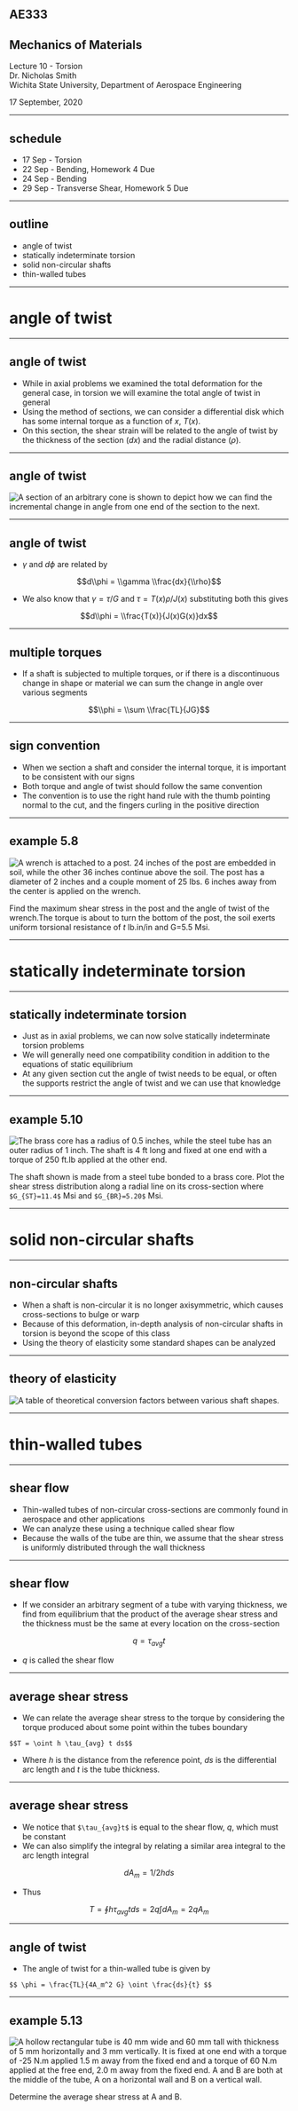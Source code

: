 ## AE333
## Mechanics of Materials
Lecture 10 - Torsion<br/>
Dr. Nicholas Smith<br/>
Wichita State University, Department of Aerospace Engineering

17 September, 2020

----
## schedule

- 17 Sep - Torsion
- 22 Sep - Bending, Homework 4 Due
- 24 Sep - Bending
- 29 Sep - Transverse Shear, Homework 5 Due


----
## outline

<!-- TOC START min:1 max:1 link:false update:true -->
- angle of twist
- statically indeterminate torsion
- solid non-circular shafts
- thin-walled tubes

<!-- TOC END -->

---
# angle of twist

----
## angle of twist

-   While in axial problems we examined the total deformation for the general case, in torsion we will examine the total angle of twist in general
-   Using the method of sections, we can consider a differential disk which has some internal torque as a function of *x*, *T*(*x*).
-   On this section, the shear strain will be related to the angle of twist by the thickness of the section (*dx*) and the radial distance ($\rho$).

----
## angle of twist

![A section of an arbitrary cone is shown to depict how we can find the incremental change in angle from one end of the section to the next.](../images/generaltorsion.png)


----
## angle of twist

-   $\gamma$ and $d\phi$ are related by

$$d\\phi = \\gamma \\frac{dx}{\\rho}$$

-   We also know that $\gamma = \tau/G$ and $\tau = T(x) \rho / J(x)$ substituting both this gives

$$d\\phi = \\frac{T(x)}{J(x)G(x)}dx$$

----
## multiple torques

-   If a shaft is subjected to multiple torques, or if there is a discontinuous change in shape or material we can sum the change in angle over various segments

$$\\phi = \\sum \\frac{TL}{JG}$$

----
## sign convention

-   When we section a shaft and consider the internal torque, it is important to be consistent with our signs
-   Both torque and angle of twist should follow the same convention
-   The convention is to use the right hand rule with the thumb pointing normal to the cut, and the fingers curling in the positive direction

----
## example 5.8

<div class="left">

![A wrench is attached to a post. 24 inches of the post are embedded in soil, while the other 36 inches continue above the soil. The post has a diameter of 2 inches and a couple moment of 25 lbs. 6 inches away from the center is applied on the wrench.](../images/example-5-8.jpg)

</div>

<div class="right">

Find the maximum shear stress in the post and the angle of twist of the wrench.The torque is about to turn the bottom of the post, the soil exerts uniform torsional resistance of *t* lb.in/in and G=5.5 Msi.

</div>

---
# statically indeterminate torsion

----
## statically indeterminate torsion

-   Just as in axial problems, we can now solve statically indeterminate torsion problems
-   We will generally need one compatibility condition in addition to the equations of static equilibrium
-   At any given section cut the angle of twist needs to be equal, or often the supports restrict the angle of twist and we can use that knowledge

----
## example 5.10

<div class="left">

![The brass core has a radius of 0.5 inches, while the steel tube has an outer radius of 1 inch. The shaft is 4 ft long and fixed at one end with a torque of 250 ft.lb applied at the other end.](../images/example-5-10.jpg)

</div>

<div class="right">

The shaft shown is made from a steel tube bonded to a brass core. Plot the shear stress distribution along a radial line on its cross-section where `$G_{ST}=11.4$` Msi and `$G_{BR}=5.20$` Msi.  

</div>

---
# solid non-circular shafts

----
## non-circular shafts

-   When a shaft is non-circular it is no longer axisymmetric, which causes cross-sections to bulge or warp
-   Because of this deformation, in-depth analysis of non-circular shafts in torsion is beyond the scope of this class
-   Using the theory of elasticity some standard shapes can be analyzed

----
## theory of elasticity

![A table of theoretical conversion factors between various shaft shapes.](../images/torsion-cross-section.jpg) <!-- .element width="40%" -->

---
# thin-walled tubes

----
## shear flow

-   Thin-walled tubes of non-circular cross-sections are commonly found in aerospace and other applications
-   We can analyze these using a technique called shear flow
-   Because the walls of the tube are thin, we assume that the shear stress is uniformly distributed through the wall thickness

----
## shear flow

-   If we consider an arbitrary segment of a tube with varying thickness, we find from equilibrium that the product of the average shear stress and the thickness must be the same at every location on the cross-section

$$q = \tau_{avg} t$$

-   *q* is called the shear flow

----
## average shear stress

-   We can relate the average shear stress to the torque by considering the torque produced about some point within the tubes boundary

`$$T = \oint h \tau_{avg} t ds$$`

-   Where *h* is the distance from the reference point, *ds* is the differential arc length and *t* is the tube thickness.

----
## average shear stress

-   We notice that `$\tau_{avg}t$` is equal to the shear flow, *q*, which must be constant
-   We can also simplify the integral by relating a similar area integral to the arc length integral

$$dA_m = 1/2 h ds$$

-   Thus

$$T = \oint h\tau_{avg} t ds = 2 q \int dA_m = 2 q A_m$$

----
## angle of twist

- The angle of twist for a thin-walled tube is given by

`$$ \phi = \frac{TL}{4A_m^2 G} \oint \frac{ds}{t} $$`

----
## example 5.13

![A hollow rectangular tube is 40 mm wide and 60 mm tall with thickness of 5 mm horizontally and 3 mm vertically. It is fixed at one end with a torque of -25 N.m applied 1.5 m away from the fixed end and a torque of 60 N.m applied at the free end, 2.0 m away from the fixed end. A and B are both at the middle of the tube, A on a horizontal wall and B on a vertical wall.](../images/example-5-13.jpg) <!-- .element width="60%" -->

Determine the average shear stress at A and B.
